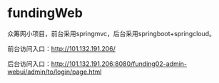 # fundingWeb
众筹网小项目，前台采用springmvc，后台采用springboot+springcloud。

前台访问入口：http://101.132.191.206/

后台访问入口：http://101.132.191.206:8080/funding02-admin-webui/admin/to/login/page.html
